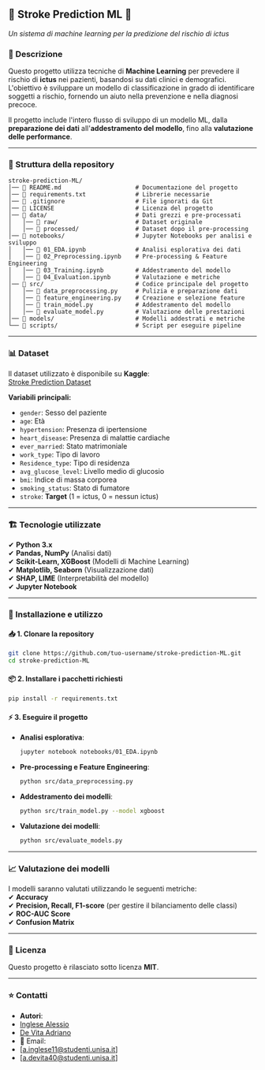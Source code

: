 ## 🏥 Stroke Prediction ML 🏥  
_Un sistema di machine learning per la predizione del rischio di ictus_  

### 📌 Descrizione  
Questo progetto utilizza tecniche di **Machine Learning** per prevedere il rischio di **ictus** nei pazienti, basandosi su dati clinici e demografici. L'obiettivo è sviluppare un modello di classificazione in grado di identificare soggetti a rischio, fornendo un aiuto nella prevenzione e nella diagnosi precoce.  

Il progetto include l'intero flusso di sviluppo di un modello ML, dalla **preparazione dei dati** all'**addestramento del modello**, fino alla **valutazione delle performance**.  

---

### 📂 Struttura della repository  

```
stroke-prediction-ML/
│── 📜 README.md                     # Documentazione del progetto
│── 📜 requirements.txt              # Librerie necessarie
│── 📜 .gitignore                    # File ignorati da Git
│── 📜 LICENSE                       # Licenza del progetto
│── 📂 data/                         # Dati grezzi e pre-processati
│   │── 📜 raw/                      # Dataset originale
│   │── 📜 processed/                # Dataset dopo il pre-processing
│── 📂 notebooks/                    # Jupyter Notebooks per analisi e sviluppo
│   │── 📜 01_EDA.ipynb              # Analisi esplorativa dei dati
│   │── 📜 02_Preprocessing.ipynb    # Pre-processing & Feature Engineering
│   │── 📜 03_Training.ipynb         # Addestramento del modello
│   │── 📜 04_Evaluation.ipynb       # Valutazione e metriche
│── 📂 src/                          # Codice principale del progetto
│   │── 📜 data_preprocessing.py     # Pulizia e preparazione dati
│   │── 📜 feature_engineering.py    # Creazione e selezione feature
│   │── 📜 train_model.py            # Addestramento del modello
│   │── 📜 evaluate_model.py         # Valutazione delle prestazioni
│── 📂 models/                       # Modelli addestrati e metriche                    
└── 📂 scripts/                      # Script per eseguire pipeline
```

---

### 📊 Dataset  
Il dataset utilizzato è disponibile su **Kaggle**:  
[Stroke Prediction Dataset](https://www.kaggle.com/datasets/fedesoriano/stroke-prediction-dataset)  

**Variabili principali:**  
- `gender`: Sesso del paziente  
- `age`: Età  
- `hypertension`: Presenza di ipertensione  
- `heart_disease`: Presenza di malattie cardiache  
- `ever_married`: Stato matrimoniale  
- `work_type`: Tipo di lavoro  
- `Residence_type`: Tipo di residenza  
- `avg_glucose_level`: Livello medio di glucosio  
- `bmi`: Indice di massa corporea  
- `smoking_status`: Stato di fumatore  
- `stroke`: **Target** (1 = ictus, 0 = nessun ictus)  

---

### 🏗️ Tecnologie utilizzate  
✔ **Python 3.x**  
✔ **Pandas, NumPy** (Analisi dati)  
✔ **Scikit-Learn, XGBoost** (Modelli di Machine Learning)  
✔ **Matplotlib, Seaborn** (Visualizzazione dati)  
✔ **SHAP, LIME** (Interpretabilità del modello)  
✔ **Jupyter Notebook**  

---

### 🚀 Installazione e utilizzo  

#### 📥 **1. Clonare la repository**
```bash
git clone https://github.com/tuo-username/stroke-prediction-ML.git
cd stroke-prediction-ML
```

#### 📦 **2. Installare i pacchetti richiesti**
```bash
pip install -r requirements.txt
```

#### ⚡ **3. Eseguire il progetto**
- **Analisi esplorativa**:
  ```bash
  jupyter notebook notebooks/01_EDA.ipynb
  ```
- **Pre-processing e Feature Engineering**:
  ```bash
  python src/data_preprocessing.py
  ```
- **Addestramento dei modelli**:
  ```bash
  python src/train_model.py --model xgboost
  ```
- **Valutazione dei modelli**:
  ```bash
  python src/evaluate_models.py
  ```

---

### 📈 Valutazione dei modelli  
I modelli saranno valutati utilizzando le seguenti metriche:  
✔ **Accuracy**  
✔ **Precision, Recall, F1-score** (per gestire il bilanciamento delle classi)  
✔ **ROC-AUC Score**  
✔ **Confusion Matrix**  

---

### 📜 Licenza  
Questo progetto è rilasciato sotto licenza **MIT**.  

---

### ⭐ Contatti  
- **Autori**:   
- [Inglese Alessio](https://github.com/breakesomeoff)
- [De Vita Adriano](https://github.com/adry04)
- 📩 Email: 
- [a.inglese11@studenti.unisa.it] 
- [a.devita40@studenti.unisa.it] 